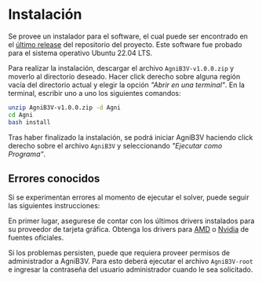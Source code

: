 # Instalación

Se provee un instalador para el software, el cual puede ser encontrado en el [último release](https://github.com/JulianVentura/TrabajoProfesional/releases) del repositorio del proyecto. Este software fue probado para el sistema operativo Ubuntu 22.04 LTS.

Para realizar la instalación, descargar el archivo `AgniB3V-v1.0.0.zip` y moverlo al directorio deseado. Hacer click derecho sobre alguna región vacía del directorio actual y elegir la opción _"Abrir en una terminal"_.
En la terminal, escribir uno a uno los siguientes comandos:

```bash
unzip AgniB3V-v1.0.0.zip -d Agni
cd Agni
bash install
```

Tras haber finalizado la instalación, se podrá iniciar AgniB3V haciendo click derecho sobre el archivo `AgniB3V` y seleccionando _"Ejecutar como Programa"_.

## Errores conocidos

Si se experimentan errores al momento de ejecutar el solver, puede seguir las siguientes instrucciones:

En primer lugar, asegurese de contar con los últimos drivers instalados para su proveedor de tarjeta gráfica. Obtenga los drivers para [AMD](https://www.amd.com/es/support) o [Nvidia](https://la.nvidia.com/Download/index.aspx) de fuentes oficiales.

Si los problemas persisten, puede que requiera proveer permisos de administrador a AgniB3V. Para esto deberá ejecutar el archivo `AgniB3V-root` e ingresar la contraseña del usuario administrador cuando le sea solicitado.
